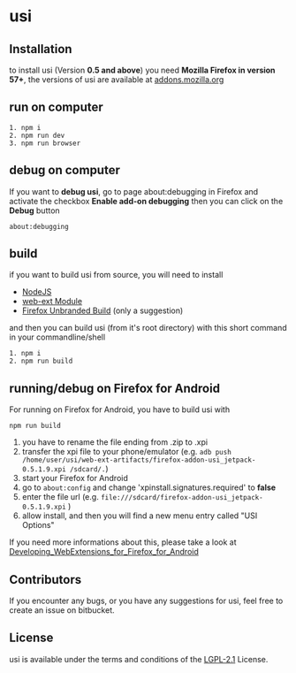 # usi

## Installation

to install usi (Version **0.5 and above**) you need **Mozilla Firefox in version 57+**, 
the versions of usi are available at [addons.mozilla.org](https://addons.mozilla.org/de/firefox/addon/userunified-script-injector/)

## run on computer
```
1. npm i
2. npm run dev
3. npm run browser
```

## debug on computer
If you want to **debug usi**, go to page about:debugging in Firefox
and activate the checkbox **Enable add-on debugging**
then you can click on the **Debug** button
```
about:debugging
```

## build
if you want to build usi from source, you will need to install 
* [NodeJS](https://nodejs.org)
* [web-ext Module](https://github.com/mozilla/web-ext)
* [Firefox Unbranded Build](https://wiki.mozilla.org/Add-ons/Extension_Signing#Latest_Builds) (only a suggestion)

and then you can build usi (from it's root directory) with this short command in your commandline/shell
```
1. npm i
2. npm run build
```

## running/debug on Firefox for Android
For running on Firefox for Android, you have to build usi with
```
npm run build
```
1. you have to rename the file ending from .zip to .xpi
2. transfer the xpi file to your phone/emulator (e.g. `adb push /home/user/usi/web-ext-artifacts/firefox-addon-usi_jetpack-0.5.1.9.xpi /sdcard/.`)
3. start your Firefox for Android
4. go to `about:config` and change 'xpinstall.signatures.required' to **false**
5. enter the file url (e.g. `file:///sdcard/firefox-addon-usi_jetpack-0.5.1.9.xpi` )
6. allow install, and then you will find a new menu entry called "USI Options"

If you need more informations about this, please take a look at [Developing_WebExtensions_for_Firefox_for_Android](https://developer.mozilla.org/en-US/Add-ons/WebExtensions/Developing_WebExtensions_for_Firefox_for_Android)

## Contributors

If you encounter any bugs, or you have any suggestions for usi, feel free to create an issue on bitbucket.

## License

usi is available under the terms and conditions of the [LGPL-2.1](https://opensource.org/licenses/LGPL-2.1) License.